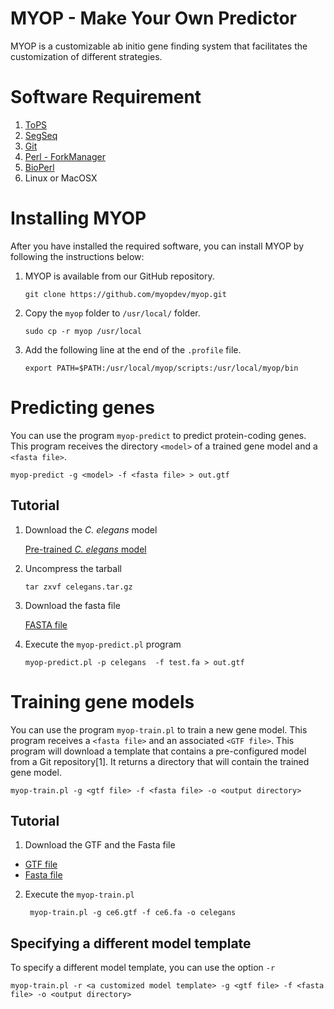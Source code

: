 # MYOP - Make Your Own Predictor

MYOP is a customizable ab initio gene finding system that facilitates the customization of different strategies.

# Software Requirement

1. [ToPS](https://github.com/ayoshiaki/tops)
2. [SegSeq](https://github.com/ayoshiaki/segseq)
3. [Git](https://git-scm.com/)
4. [Perl - ForkManager](http://search.cpan.org/~dlux/Parallel-ForkManager-0.7.5/ForkManager.pm)
5. [BioPerl](http://www.bioperl.org)
6. Linux or MacOSX

# Installing MYOP

After you have installed the required software, you can install MYOP by following the instructions below:

1. MYOP is available from our GitHub repository.

   ```
   git clone https://github.com/myopdev/myop.git
   ```

2. Copy the `myop` folder to `/usr/local/` folder.

   ```
   sudo cp -r myop /usr/local
   ```

3. Add the following line at the end of the `.profile` file.

   ```
   export PATH=$PATH:/usr/local/myop/scripts:/usr/local/myop/bin
   ```
  
# Predicting genes
You can use the program ``myop-predict`` to predict protein-coding genes.  This program receives the directory ``<model>`` of a trained gene model and a ``<fasta file>``.

```
myop-predict -g <model> -f <fasta file> > out.gtf
```

## Tutorial

1. Download the _C. elegans_ model

   [Pre-trained _C. elegans_ model](https://drive.google.com/uc?export=download&id=0B5edlnlwsocMRHhPM3RHc3ZScmc)

2. Uncompress the tarball

   ```
   tar zxvf celegans.tar.gz
   ```

2. Download the fasta file

   [FASTA file](https://drive.google.com/uc?export=download&id=0B5edlnlwsocMT3lVMzVjNjhqSFU)

3. Execute the ``myop-predict.pl`` program

   ```
   myop-predict.pl -p celegans  -f test.fa > out.gtf
   ```

# Training gene models


You can use the program ``myop-train.pl`` to train a new gene model.  This program receives a ``<fasta file>`` and an associated ``<GTF file>``. This program will download a template that contains a pre-configured model from a Git repository[1].  It returns a directory that will contain the trained gene model.

```
myop-train.pl -g <gtf file> -f <fasta file> -o <output directory>
```

## Tutorial

1. Download the GTF and the Fasta file
  * [GTF file](https://drive.google.com/uc?export=download&id=0B5edlnlwsocMeTRveDVIVlItM2c)
  * [Fasta file](https://drive.google.com/uc?export=download&id=0B5edlnlwsocMdnhGZ3pkMTNUNEk)

2. Execute the ``myop-train.pl``

   ```
    myop-train.pl -g ce6.gtf -f ce6.fa -o celegans
   ```

## Specifying a different model template

To specify a different model template, you can use the option ``-r``

```
myop-train.pl -r <a customized model template> -g <gtf file> -f <fasta file> -o <output directory>
```



